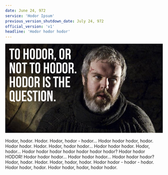 ```yaml
---
date: June 24, 972
service: 'Hodor Ipsum'
previous_version_shutdown_date: July 24, 972
official_version: 'v1'
headline: 'Hodor hodor hodor'
---
```


![Hodor](img/hodor.png)

Hodor, hodor. Hodor. Hodor, hodor - hodor... Hodor hodor hodor, hodor. Hodor hodor. Hodor. Hodor, hodor hodor... Hodor hodor hodor. Hodor, hodor... Hodor hodor hodor hodor hodor hodor hodor? Hodor hodor HODOR! Hodor hodor hodor... Hodor hodor hodor... Hodor hodor hodor? Hodor, hodor. Hodor. Hodor, hodor, hodor. Hodor hodor - hodor - hodor. Hodor hodor, hodor. Hodor hodor, hodor, hodor hodor.
